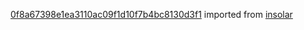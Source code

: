 [0f8a67398e1ea3110ac09f1d10f7b4bc8130d3f1](https://github.com/insolar/insolar/commit/0f8a67398e1ea3110ac09f1d10f7b4bc8130d3f1) imported from [insolar](https://github.com/insolar/insolar)
